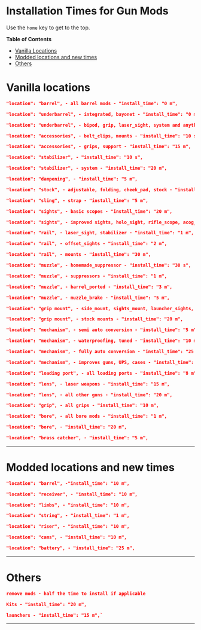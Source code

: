 # Installation Times for Gun Mods


Use the `home` key to get to the top.
<!-- START doctoc generated TOC please keep comment here to allow auto update -->
**Table of Contents**

- [Vanilla Locations](#vanilla-locations)
- [Modded locations and new times](#Modded-locations-and-new-times)
- [Others](#Others)

<!-- DON'T EDIT THIS SECTION, INSTEAD RE-RUN doctoc TO UPDATE -->

# Vanilla locations


```JSON
"location": "barrel", - all barrel mods - "install_time": "0 m",

"location": "underbarrel", - integrated, bayonet - "install_time": "0 m",

"location": "underbarrel", - bipod, grip, laser_sight, system and anything else - "install_time": "30 m",

"location": "accessories", - belt_clips, mounts - "install_time": "10 s",

"location": "accessories", - grips, support - "install_time": "15 m",

"location": "stabilizer", - "install_time": "10 s",

"location": "stabilizer", - system - "install_time": "20 m",

"location": "dampening", - "install_time": "5 m",

"location": "stock", - adjustable, folding, cheek_pad, stock - "install_time": "40 m",

"location": "sling", - strap - "install_time": "5 m",

"location": "sights", - basic scopes - "install_time": "20 m",

"location": "sights", - improved sights, holo_sight, rifle_scope, acog_scope, telescopic sights - "install_time": "30 m",

"location": "rail", - laser_sight, stabilizer - "install_time": "1 m",

"location": "rail", - offset_sights - "install_time": "2 m",

"location": "rail", - mounts - "install_time": "30 m",

"location": "muzzle", - homemade_suppressor - "install_time": "30 s",

"location": "muzzle", - suppressors - "install_time": "1 m",

"location": "muzzle", - barrel_ported - "install_time": "3 m",

"location": "muzzle", - muzzle_brake - "install_time": "5 m",

"location": "grip mount", - side_mount, sights_mount, launcher_sights, pistol_sights, underbarrel_mount - "install_time": "5 m",

"location": "grip mount", - stock mounts - "install_time": "20 m",

"location": "mechanism", - semi auto conversion - "install_time": "5 m",

"location": "mechanism", - waterproofing, tuned - "install_time": "10 m",

"location": "mechanism", - fully auto conversion - "install_time": "25 m",

"location": "mechanism", - improves guns, UPS, cases - "install_time": "30 m",

"location": "loading port", - all loading ports - "install_time": "8 m",

"location": "lens", - laser weapons - "install_time": "15 m",

"location": "lens", - all other guns - "install_time": "20 m",

"location": "grip", - all grips - "install_time": "10 m",

"location": "bore", - all bore mods - "install_time": "1 m",

"location": "bore", - "install_time": "20 m",

"location": "brass catcher", - "install_time": "5 m",
```

---
# Modded locations and new times


```JSON
"location": "barrel", -"install_time": "10 m",

"location": "receiver", - "install_time": "10 m",

"location": "limbs", - "install_time": "10 m",

"location": "string", - "install_time": "1 m",

"location": "riser", - "install_time": "10 m",

"location": "cams", - "install_time": "10 m",

"location": "battery", - "install_time": "25 m",
```

---
# Others


```JSON
remove mods - half the time to install if applicable

Kits - "install_time": "20 m",

launchers - "install_time": "15 m",`
```

---

<!-- END doctoc generated TOC please keep comment here to allow auto update -->